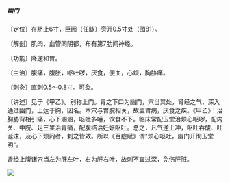 ##### 幽门

〔定位〕在脐上6寸，巨阙（任脉）旁开0.5寸处（图81）。

〔解剖〕肌肉，血管同阴都，布有第7肋间神经。

〔功能〕降逆和胃。

〔主治〕腹痛，腹胀，呕吐哕，厌食，便血，心烦，胸胁痛。

〔刺灸〕直刺0.5〜0.8寸。可灸。

〔讲述〕见于《甲乙》。别称上门。胃之下口为幽门，穴当其处，肾经之气，深入通过幽门，上达于胸，因名。本穴与胃脘相关，故主胃病，厌食之疾。《甲乙》：治胸胁背相引痛，心下溷溷，呕吐多唾，饮食不下。临床常配玉堂治烦心呕哕，配内关、中脘、足三里治胃痛，配腹结治妊娠呕吐。总之，凡气逆上冲，呕吐吞酸、吐涎沫，及心下烦闷者，刺之皆效。所以《百症赋》谓"烦心呕吐，幽门开彻玉堂明"。

肾经上腹诸穴当左为肝左叶，右为肝右叶，故刺不宜过深，免伤肝脏。

![](img/图81.jpg)
